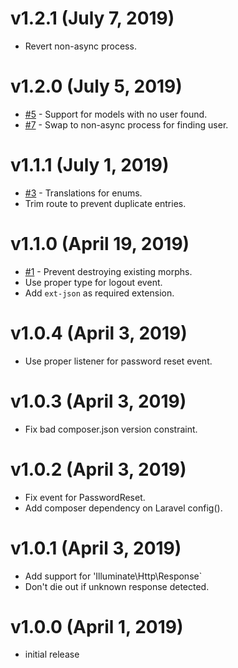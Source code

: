# v1.2.1 (July 7, 2019)
 * Revert non-async process.

# v1.2.0 (July 5, 2019)
 * [#5](https://github.com/sourcetoad/Logger/issues/5) - Support for models with no user found.
 * [#7](https://github.com/sourcetoad/Logger/issues/7) - Swap to non-async process for finding user.

# v1.1.1 (July 1, 2019)
 * [#3](https://github.com/sourcetoad/Logger/issues/3) - Translations for enums.
 * Trim route to prevent duplicate entries.

# v1.1.0 (April 19, 2019)
 * [#1](https://github.com/sourcetoad/Logger/issues/1) - Prevent destroying existing morphs.
 * Use proper type for logout event. 
 * Add `ext-json` as required extension.
 
# v1.0.4 (April 3, 2019)
 * Use proper listener for password reset event.

# v1.0.3 (April 3, 2019)
 * Fix bad composer.json version constraint.

# v1.0.2 (April 3, 2019)
 * Fix event for PasswordReset.
 * Add composer dependency on Laravel config().
 
# v1.0.1 (April 3, 2019)
 * Add support for 'Illuminate\Http\Response`
 * Don't die out if unknown response detected.

# v1.0.0 (April 1, 2019)
 * initial release